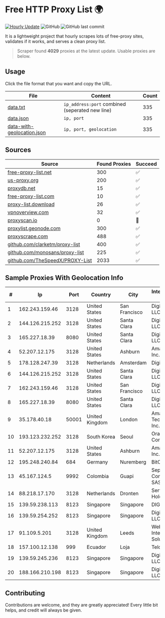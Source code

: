 
# Free HTTP Proxy List 🌍

[![Hourly Update](https://github.com/mertguvencli/http-proxy-list/actions/workflows/main.yml/badge.svg?branch=main)](https://github.com/mertguvencli/http-proxy-list/actions/workflows/main.yml)
![GitHub](https://img.shields.io/github/license/mertguvencli/http-proxy-list)
![GitHub last commit](https://img.shields.io/github/last-commit/mertguvencli/http-proxy-list)

It is a lightweight project that hourly scrapes lots of free-proxy sites, validates if it works, and serves a clean proxy list.


> Scraper found **4029** proxies at the latest update. Usable proxies are below.

## Usage

Click the file format that you want and copy the URL.


|File|Content|Count|
|----|-------|-----|
|[data.txt](https://raw.githubusercontent.com/mertguvencli/http-proxy-list/main/proxy-list/data.txt)|`ip_address:port` combined (seperated new line)|335|
|[data.json](https://raw.githubusercontent.com/mertguvencli/http-proxy-list/main/proxy-list/data.json)|`ip, port`|335|
|[data-with-geolocation.json](https://raw.githubusercontent.com/mertguvencli/http-proxy-list/main/proxy-list/data-with-geolocation.json)|`ip, port, geolocation`|335|

## Sources

|Source|Found Proxies|Succeed|
|------|-------------|-------|
|[free-proxy-list.net](https://free-proxy-list.net)|300|✅|
|[us-proxy.org](https://www.us-proxy.org)|200|✅|
|[proxydb.net](http://proxydb.net)|15|✅|
|[free-proxy-list.com](https://free-proxy-list.com/?page=&port=&type%5B%5D=http&type%5B%5D=https&up_time=0&search=Search)|10|✅|
|[proxy-list.download](https://www.proxy-list.download/HTTP)|26|✅|
|[vpnoverview.com](https://vpnoverview.com/privacy/anonymous-browsing/free-proxy-servers)|32|✅|
|[proxyscan.io](https://www.proxyscan.io)|0|🚫|
|[proxylist.geonode.com](https://proxylist.geonode.com/api/proxy-list?limit=300&page=1&sort_by=lastChecked&sort_type=desc&protocols=http,https)|300|✅|
|[proxyscrape.com](https://api.proxyscrape.com/v2/?request=displayproxies&protocol=http&timeout=10000&country=all&ssl=all&anonymity=all)|488|✅|
|[github.com/clarketm/proxy-list](https://raw.githubusercontent.com/clarketm/proxy-list/master/proxy-list-raw.txt)|400|✅|
|[github.com/monosans/proxy-list](https://raw.githubusercontent.com/monosans/proxy-list/main/proxies/http.txt)|225|✅|
|[github.com/TheSpeedX/PROXY-List](https://raw.githubusercontent.com/TheSpeedX/PROXY-List/master/http.txt)|2033|✅|


## Sample Proxies With Geolocation Info

|#|Ip|Port|Country|City|Internet Service Provider|
|-|--|----|-------|----|-------------------------|
|1|162.243.159.46|3128|United States|San Francisco|DigitalOcean, LLC|
|2|144.126.215.252|3128|United States|Santa Clara|DigitalOcean, LLC|
|3|165.227.18.39|8080|United States|Santa Clara|DigitalOcean, LLC|
|4|52.207.12.175|3128|United States|Ashburn|Amazon.com, Inc.|
|5|178.128.247.39|3128|Netherlands|Amsterdam|DigitalOcean|
|6|144.126.215.252|3128|United States|Santa Clara|DigitalOcean, LLC|
|7|162.243.159.46|3128|United States|San Francisco|DigitalOcean, LLC|
|8|165.227.18.39|8080|United States|Santa Clara|DigitalOcean, LLC|
|9|35.178.40.18|50001|United Kingdom|London|Amazon Technologies Inc.|
|10|193.123.232.252|3128|South Korea|Seoul|Oracle Corporation|
|11|52.207.12.175|3128|United States|Ashburn|Amazon.com, Inc.|
|12|195.248.240.84|684|Germany|Nuremberg|BitCommand|
|13|45.167.124.5|9992|Colombia|Guapi|Sepcom Comunicaciones SAS|
|14|88.218.17.170|3128|Netherlands|Dronten|Serverius Holding B.V.|
|15|139.59.238.113|8123|Singapore|Singapore|DIGITALOCEAN|
|16|139.59.254.252|8123|Singapore|Singapore|DigitalOcean, LLC|
|17|91.109.5.201|3128|United Kingdom|Leeds|Webfusion Internet Solutions|
|18|157.100.12.138|999|Ecuador|Loja|Telconet S.A|
|19|139.59.245.236|8123|Singapore|Singapore|DigitalOcean, LLC|
|20|188.166.210.198|8123|Singapore|Singapore|DigitalOcean, LLC|



## Contributing

Contributions are welcome, and they are greatly appreciated! Every
little bit helps, and credit will always be given.

